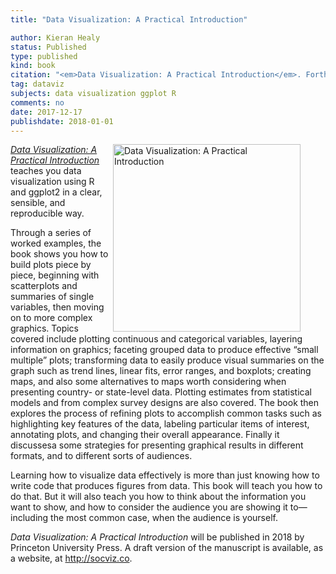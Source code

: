 ```yaml
---
title: "Data Visualization: A Practical Introduction"

author: Kieran Healy
status: Published
type: published
kind: book
citation: "<em>Data Visualization: A Practical Introduction</em>. Forthcoming. Princeton University Press. <a class = \"badge badge-small\" href=\"https://docs.google.com/forms/d/1R3LnCup54zhgmC0YA_fXNQlIjL37_Yn9T_Ulp3OZib0\" style = \"background-color: #F99F46;\">When can I buy it?</a>"
tag: dataviz
subjects: data visualization ggplot R
comments: no
date: 2017-12-17
publishdate: 2018-01-01
---
```

<p><figure><img class="lbg" src="http://kieranhealy.org/files/misc/dv-cover-executive-b.jpg" align="right" width=300px alt="Data Visualization: A Practical Introduction"></figure><em><a href="http://socviz.co">Data Visualization: A Practical Introduction</a></em> teaches you data visualization using R and ggplot2 in a clear, sensible, and reproducible way. 

Through a series of worked examples, the book shows you how to build plots piece by piece, beginning with scatterplots and summaries of single variables, then moving on to more complex graphics. Topics covered include plotting continuous and categorical variables, layering information on graphics; faceting grouped data to produce effective “small multiple” plots; transforming data to easily produce visual summaries on the graph such as trend lines, linear fits, error ranges, and boxplots; creating maps, and also some alternatives to maps worth considering when presenting country- or state-level data. Plotting estimates from statistical models and from complex survey designs are also covered. The book then explores the process of refining plots to accomplish common tasks such as highlighting key features of the data, labeling particular items of interest, annotating plots, and changing their overall appearance. Finally it discussesa some strategies for presenting graphical results in different formats, and to different sorts of audiences.

Learning how to visualize data effectively is more than just knowing how to write code that produces figures from data. This book will teach you how to do that. But it will also teach you how to think about the information you want to show, and how to consider the audience you are showing it to—including the most common case, when the audience is yourself.

<em>Data Visualization: A Practical Introduction</em> will be published in 2018 by Princeton University Press. A draft version of the manuscript is available, as a website, at <http://socviz.co>.
